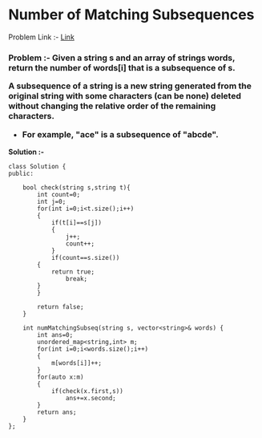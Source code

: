 # Number of Matching Subsequences

Problem Link :- [Link](https://leetcode.com/problems/number-of-matching-subsequences/)

<h3>
Problem :- Given a string s and an array of strings words, return the number of words[i] that is a subsequence of s.

A subsequence of a string is a new string generated from the original string with some characters (can be none) deleted without changing the relative order of the remaining characters.

  * For example, "ace" is a subsequence of "abcde". 
</h3>


**Solution :-**
```
class Solution {
public:
    
    bool check(string s,string t){
        int count=0;
        int j=0;
        for(int i=0;i<t.size();i++)
        {
            if(t[i]==s[j])
            {
                j++;
                count++;
            }
            if(count==s.size())
        {
            return true;
                break;
        }
        }
        
        return false;
    }
    
    int numMatchingSubseq(string s, vector<string>& words) {
        int ans=0;
        unordered_map<string,int> m;
        for(int i=0;i<words.size();i++)
        {
            m[words[i]]++;
        }
        for(auto x:m)
        {
            if(check(x.first,s))
                ans+=x.second;
        }
        return ans;
    }
};

    
```
